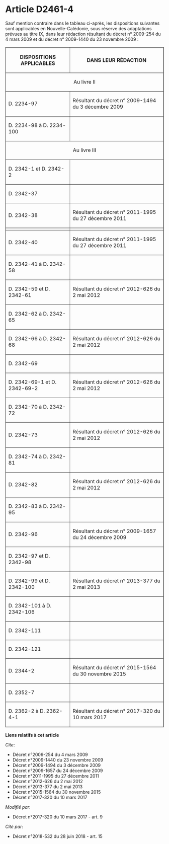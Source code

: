 # Article D2461-4

Sauf mention contraire dans le tableau ci-après, les dispositions suivantes sont applicables en Nouvelle-Calédonie, sous
réserve des adaptations prévues au titre IX, dans leur rédaction résultant du  décret n° 2009-254 du 4 mars 2009  et du
décret n° 2009-1440 du 23 novembre 2009  :

<table border="1">
    <tbody>
      <tr>
        <th>

DISPOSITIONS APPLICABLES

</th>
        <th>

DANS LEUR RÉDACTION

</th>
      </tr>
      <tr>
        <td align="center" valign="middle" colspan="2">

Au livre II

</td>
      </tr>
      <tr>
        <td align="left" valign="middle">

D. 2234-97

</td>
        <td align="left" valign="middle">

Résultant du  décret n° 2009-1494 du 3 décembre 2009 

</td>
      </tr>
      <tr>
        <td align="left" valign="middle">

D. 2234-98 à D. 2234-100

</td>
        <td valign="middle" align="left">
      </td></tr>
      <tr>
        <td colspan="2" valign="middle" align="center">

Au livre III

</td>
      </tr>
      <tr>
        <td align="left" valign="middle">

D. 2342-1 et D. 2342-2

</td>
        <td valign="middle" align="left">
      </td></tr>
      <tr>
        <td align="left" valign="middle">

D. 2342-37

</td>
        <td valign="middle" align="left">
      </td></tr>
      <tr>
        <td valign="middle" align="left">

D. 2342-38

</td>
        <td valign="middle" align="left">

Résultant du  décret n° 2011-1995 du 27 décembre 2011 

</td>
      </tr>
      <tr>
        <td align="left" valign="middle">
        </td><td align="left" valign="middle">
      </td></tr>
      <tr>
        <td valign="middle" align="left">

D. 2342-40

</td>
        <td valign="middle" align="left">

Résultant du  décret n° 2011-1995 du 27 décembre 2011 

</td>
      </tr>
      <tr>
        <td valign="middle" align="left">

D. 2342-41 à D. 2342-58

</td>
        <td align="left" valign="middle">
      </td></tr>
      <tr>
        <td valign="middle" align="left">

D. 2342-59 et D. 2342-61

</td>
        <td align="left" valign="middle">

Résultant du  décret n° 2012-626 du 2 mai 2012 

</td>
      </tr>
      <tr>
        <td valign="middle" align="left">

D. 2342-62 à D. 2342-65

</td>
        <td valign="middle" align="left">
      </td></tr>
      <tr>
        <td valign="middle" align="left">

D. 2342-66 à D. 2342-68

</td>
        <td valign="middle" align="left">

Résultant du  décret n° 2012-626 du 2 mai 2012 

</td>
      </tr>
      <tr>
        <td align="left" valign="middle">

D. 2342-69

</td>
        <td valign="middle" align="left">
      </td></tr>
      <tr>
        <td valign="middle" align="left">

D. 2342-69-1 et D. 2342-69-2

</td>
        <td align="left" valign="middle">

Résultant du  décret n° 2012-626 du 2 mai 2012 

</td>
      </tr>
      <tr>
        <td align="left" valign="middle">

D. 2342-70 à D. 2342-72

</td>
        <td align="left" valign="middle">
      </td></tr>
      <tr>
        <td valign="middle" align="left">

D. 2342-73

</td>
        <td valign="middle" align="left">

Résultant du  décret n° 2012-626 du 2 mai 2012 

</td>
      </tr>
      <tr>
        <td valign="middle" align="left">

D. 2342-74 à D. 2342-81

</td>
        <td valign="middle" align="left">
      </td></tr>
      <tr>
        <td valign="middle" align="left">

D. 2342-82

</td>
        <td align="left" valign="middle">

Résultant du  décret n° 2012-626 du 2 mai 2012 

</td>
      </tr>
      <tr>
        <td valign="middle" align="left">

D. 2342-83 à D. 2342-95

</td>
        <td valign="middle" align="left">
      </td></tr>
      <tr>
        <td align="left" valign="middle">

D. 2342-96

</td>
        <td valign="middle" align="left">

Résultant du  décret n° 2009-1657 du 24 décembre 2009 

</td>
      </tr>
      <tr>
        <td valign="middle" align="left">

D. 2342-97 et D. 2342-98

</td>
        <td align="left" valign="middle">
      </td></tr>
      <tr>
        <td valign="middle" align="left">

D. 2342-99 et D. 2342-100

</td>
        <td valign="middle" align="left">

Résultant du  décret n° 2013-377 du 2 mai 2013 

</td>
      </tr>
      <tr>
        <td valign="middle" align="left">

D. 2342-101 à D. 2342-106

</td>
        <td align="left" valign="middle">
      </td></tr>
      <tr>
        <td align="left" valign="middle">

D. 2342-111

</td>
        <td valign="middle" align="left">
      </td></tr>
      <tr>
        <td align="left" valign="middle">

D. 2342-121

</td>
        <td align="left" valign="middle">
      </td></tr>
      <tr>
        <td valign="middle" align="left">

D. 2344-2

</td>
        <td align="left" valign="middle">

Résultant du  décret n° 2015-1564 du 30 novembre 2015 

</td>
      </tr>
      <tr>
        <td align="left" valign="middle">

D. 2352-7

</td>
        <td align="left" valign="middle">
      </td></tr>
      <tr>
        <td valign="middle" align="left">

D. 2362-2 à D. 2362-4-1

</td>
        <td align="left" valign="middle">

Résultant du  décret n° 2017-320 du 10 mars 2017 </td>
      </tr>
    </tbody>
  </table>

**Liens relatifs à cet article**

_Cite_:

  - Décret n°2009-254 du 4 mars 2009
  - Décret n°2009-1440 du 23 novembre 2009
  - Décret n°2009-1494 du 3 décembre 2009
  - Décret n°2009-1657 du 24 décembre 2009
  - Décret n°2011-1995 du 27 décembre 2011
  - Décret n°2012-626 du 2 mai 2012
  - Décret n°2013-377 du 2 mai 2013
  - Décret n°2015-1564 du 30 novembre 2015
  - Décret n°2017-320 du 10 mars 2017

_Modifié par_:

  - Décret n°2017-320 du 10 mars 2017 - art. 9

_Cité par_:

  - Décret n°2018-532 du 28 juin 2018 - art. 15
